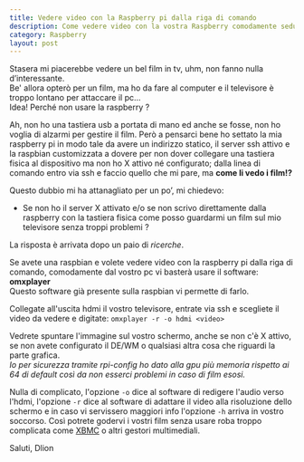 ```yaml
---
title: Vedere video con la Raspberry pi dalla riga di comando
description: Come vedere video con la vostra Raspberry comodamente seduti sul divano
category: Raspberry
layout: post
---
```

Stasera mi piacerebbe vedere un bel film in tv, uhm, non fanno nulla d’interessante.   
Be' allora opterò per un film, ma ho da fare al computer e il televisore è troppo lontano per attaccare il pc...   
Idea! Perché non usare la raspberry ?

Ah, non ho una tastiera usb a portata di mano ed anche se fosse, non ho voglia di alzarmi per gestire il film. Però a pensarci bene ho settato la mia raspberry pi in modo tale da avere un indirizzo statico, il server ssh attivo e la raspbian customizzata a dovere per non dover collegare una tastiera fisica al dispositivo ma non ho X attivo né configurato; dalla linea di comando entro via ssh e faccio quello che mi pare, ma **come li vedo i film!?**

Questo dubbio mi ha attanagliato per un po’, mi chiedevo:

* Se non ho il server X attivato e/o se non scrivo direttamente dalla raspberry con la tastiera fisica come posso guardarmi un film sul mio televisore senza troppi problemi ?

La risposta è arrivata dopo un paio di _ricerche_.

Se avete una raspbian e volete vedere video con la raspberry pi dalla riga di comando, comodamente dal vostro pc vi basterà usare il software: **omxplayer**   
Questo software già presente sulla raspbian vi permette di farlo.

Collegate all'uscita hdmi il vostro televisore, entrate via ssh e scegliete il video da vedere e digitate: `omxplayer -r -o hdmi <video>`

Vedrete spuntare l'immagine sul vostro schermo, anche se non c'è X attivo, se non avete configurato il DE/WM o qualsiasi altra cosa che riguardi la parte grafica.   
_Io per sicurezza tramite rpi-config ho dato alla gpu più memoria rispetto ai 64 di default così da non esserci problemi in caso di film esosi._

Nulla di complicato, l'opzione `-o` dice al software di redigere l'audio verso l'hdmi, l'opzione `-r` dice al software di adattare il video alla risoluzione dello schermo e in caso vi servissero maggiori info l'opzione `-h` arriva in vostro soccorso. Così potrete godervi i vostri film senza usare roba troppo complicata come [XBMC](http://xbmc.org/) o altri gestori multimediali.

Saluti, Dlion

